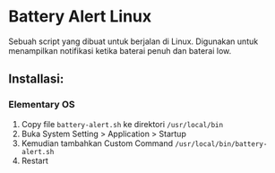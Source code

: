 # Battery Alert Linux
Sebuah script yang dibuat untuk berjalan di Linux. Digunakan untuk menampilkan notifikasi ketika baterai penuh dan baterai low.

## Installasi:
### Elementary OS
1. Copy file ``battery-alert.sh`` ke direktori ``/usr/local/bin``
2. Buka System Setting > Application > Startup
3. Kemudian tambahkan Custom Command ``/usr/local/bin/battery-alert.sh``
4. Restart

